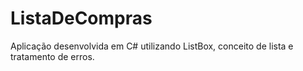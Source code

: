 # ListaDeCompras
Aplicação desenvolvida em C# utilizando ListBox, conceito de lista e tratamento de erros.
